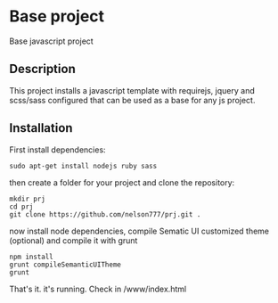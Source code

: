 # Base project

Base javascript project

## Description

This project installs a javascript template with requirejs, jquery and scss/sass configured that can be used as a base for any js project.

## Installation

First install dependencies:

```shell
sudo apt-get install nodejs ruby sass
```

then create a folder for your project and clone the repository:

```shell
mkdir prj
cd prj
git clone https://github.com/nelson777/prj.git .
```

now install node dependencies, compile Sematic UI customized theme (optional) and compile it with grunt

```shell
npm install
grunt compileSemanticUITheme
grunt
```

That's it. it's running. Check in <yourprojectdir>/www/index.html